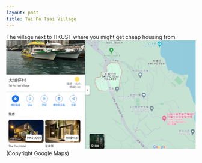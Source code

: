 ```yaml
---
layout: post
title: Tai Po Tsai Village
---
```


The village next to HKUST where you might get cheap housing from.
![Tai Po Tsai Village location](/media/map_Tai_Po_Tsai_Village.png) (Copyright Google Maps)
